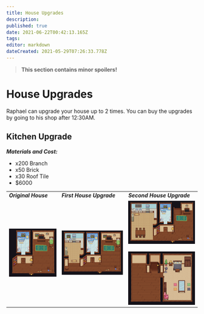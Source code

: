 ```yaml
---
title: House Upgrades
description: 
published: true
date: 2021-06-22T00:42:13.165Z
tags: 
editor: markdown
dateCreated: 2021-05-29T07:26:33.778Z
---
```


> **This section contains minor spoilers!**

# House Upgrades

Raphael can upgrade your house up to 2 times. You can buy the upgrades by going to his shop after 12:30AM.

## Kitchen Upgrade

***Materials and Cost:***

-   x200 Branch
-   x50 Brick
-   x30 Roof Tile
-   $6000

|     |     |     |
| --- | --- | --- |
| ***Original House*** | ***First House Upgrade*** | ***Second House Upgrade*** |
| ![](/img/house-upgrades/house0.png) | ![](/img/house-upgrades/house1.png) | ![](/img/house-upgrades/house2.png)<br><br>![](/img/house-upgrades/house2-2.png) |